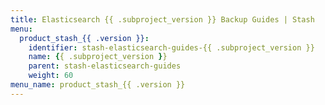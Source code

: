 ```yaml
---
title: Elasticsearch {{ .subproject_version }} Backup Guides | Stash
menu:
  product_stash_{{ .version }}:
    identifier: stash-elasticsearch-guides-{{ .subproject_version }}
    name: {{ .subproject_version }}
    parent: stash-elasticsearch-guides
    weight: 60
menu_name: product_stash_{{ .version }}
---
```

